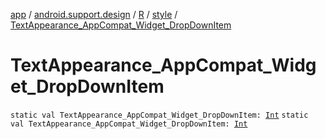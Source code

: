 [app](../../../index.md) / [android.support.design](../../index.md) / [R](../index.md) / [style](index.md) / [TextAppearance_AppCompat_Widget_DropDownItem](./-text-appearance_-app-compat_-widget_-drop-down-item.md)

# TextAppearance_AppCompat_Widget_DropDownItem

`static val TextAppearance_AppCompat_Widget_DropDownItem: `[`Int`](https://kotlinlang.org/api/latest/jvm/stdlib/kotlin/-int/index.html)
`static val TextAppearance_AppCompat_Widget_DropDownItem: `[`Int`](https://kotlinlang.org/api/latest/jvm/stdlib/kotlin/-int/index.html)